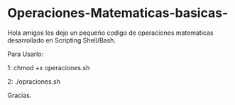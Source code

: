 # Operaciones-Matematicas-basicas-
Hola amigos les dejo un pequeño codigo de operaciones matematicas desarrollado en Scripting Shell/Bash.

Para Usarlo:

1: chmod +x operaciones.sh

2: ./opraciones.sh

Gracias.

